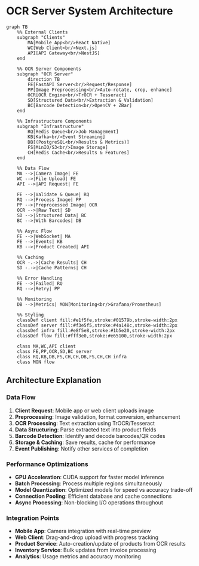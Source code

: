 # OCR Server System Architecture

```mermaid
graph TB
    %% External Clients
    subgraph "Clients"
        MA[Mobile App<br/>React Native]
        WC[Web Client<br/>Next.js]
        API[API Gateway<br/>NestJS]
    end

    %% OCR Server Components
    subgraph "OCR Server"
        direction TB
        FE[FastAPI Server<br/>Request/Response]
        PP[Image Preprocessing<br/>Auto-rotate, crop, enhance]
        OCR[OCR Engine<br/>TrOCR + Tesseract]
        SD[Structured Data<br/>Extraction & Validation]
        BC[Barcode Detection<br/>OpenCV + ZBar]
    end

    %% Infrastructure Components
    subgraph "Infrastructure"
        RQ[Redis Queue<br/>Job Management]
        KB[Kafka<br/>Event Streaming]
        DB[(PostgreSQL<br/>Results & Metrics)]
        FS[MinIO/S3<br/>Image Storage]
        CH[Redis Cache<br/>Results & Features]
    end

    %% Data Flow
    MA -->|Camera Image| FE
    WC -->|File Upload| FE
    API -->|API Request| FE

    FE -->|Validate & Queue| RQ
    RQ -->|Process Image| PP
    PP -->|Preprocessed Image| OCR
    OCR -->|Raw Text| SD
    SD -->|Structured Data| BC
    BC -->|With Barcodes| DB

    %% Async Flow
    FE -->|WebSocket| MA
    FE -->|Events| KB
    KB -->|Product Created| API

    %% Caching
    OCR -.->|Cache Results| CH
    SD -.->|Cache Patterns| CH

    %% Error Handling
    FE -->|Failed| RQ
    RQ -->|Retry| PP

    %% Monitoring
    DB -->|Metrics| MON[Monitoring<br/>Grafana/Prometheus]

    %% Styling
    classDef client fill:#e1f5fe,stroke:#01579b,stroke-width:2px
    classDef server fill:#f3e5f5,stroke:#4a148c,stroke-width:2px
    classDef infra fill:#e8f5e8,stroke:#1b5e20,stroke-width:2px
    classDef flow fill:#fff3e0,stroke:#e65100,stroke-width:2px

    class MA,WC,API client
    class FE,PP,OCR,SD,BC server
    class RQ,KB,DB,FS,CH,CH,DB,FS,CH,CH infra
    class MON flow
```

## Architecture Explanation

### Data Flow
1. **Client Request**: Mobile app or web client uploads image
2. **Preprocessing**: Image validation, format conversion, enhancement
3. **OCR Processing**: Text extraction using TrOCR/Tesseract
4. **Data Structuring**: Parse extracted text into product fields
5. **Barcode Detection**: Identify and decode barcodes/QR codes
6. **Storage & Caching**: Save results, cache for performance
7. **Event Publishing**: Notify other services of completion

### Performance Optimizations
- **GPU Acceleration**: CUDA support for faster model inference
- **Batch Processing**: Process multiple regions simultaneously
- **Model Quantization**: Optimized models for speed vs accuracy trade-off
- **Connection Pooling**: Efficient database and cache connections
- **Async Processing**: Non-blocking I/O operations throughout

### Integration Points
- **Mobile App**: Camera integration with real-time preview
- **Web Client**: Drag-and-drop upload with progress tracking
- **Product Service**: Auto-creation/update of products from OCR results
- **Inventory Service**: Bulk updates from invoice processing
- **Analytics**: Usage metrics and accuracy monitoring
